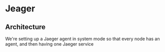 # Jeager

## Architecture

We're setting up a Jaeger agent in system mode so that every node has an agent, and then having one Jaeger service


